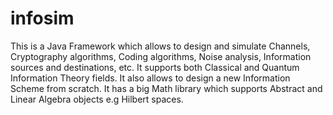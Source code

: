 infosim
=======

This is a Java Framework which allows to design and simulate Channels, Cryptography algorithms, Coding algorithms, Noise analysis, Information sources and destinations, etc. It supports both Classical and Quantum Information Theory fields. It also allows to design a new Information Scheme from scratch. It has a big Math library which supports Abstract and Linear Algebra objects e.g Hilbert spaces.
